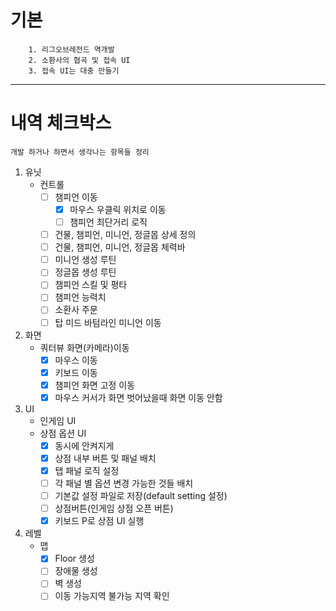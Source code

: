 # 기본
```
    1. 리그오브레전드 역개발
    2. 소환사의 협곡 및 접속 UI
    3. 접속 UI는 대충 만들기
```

---
# 내역 체크박스
```
개발 하거나 하면서 생각나는 항목들 정리
```
1. 유닛
   - 컨트롤
      - [ ] 챔피언 이동
        - [x] 마우스 우클릭 위치로 이동   
        - [ ] 챔피언 최단거리 로직  
      - [ ] 건물, 챔피언, 미니언, 정글몹 상세 정의
      - [ ] 건물, 챔피언, 미니언, 정글몹 체력바
      - [ ] 미니언 생성 루틴
      - [ ] 정글몹 생성 루틴
      - [ ] 챔피언 스킬 및 평타
      - [ ] 챔피언 능력치
      - [ ] 소환사 주문
      - [ ] 탑 미드 바텀라인 미니언 이동
2. 화면
   - 쿼터뷰 화면(카메라)이동
     - [x] 마우스 이동
     - [x] 키보드 이동
     - [x] 챔피언 화면 고정 이동
     - [x] 마우스 커서가 화면 벗어났을때 화면 이동 안함
3. UI
   - 인게임 UI
   - 상점 옵션 UI
      - [x] 동시에 안켜지게
      - [x] 상점 내부 버튼 및 패널 배치
      - [x] 탭 패널 로직 설정
      - [ ] 각 패널 별 옵션 변경 가능한 것들 배치
      - [ ] 기본값 설정 파일로 저장(default setting 설정)
      - [ ] 상점버튼(인게임 상점 오픈 버튼)
      - [x] 키보드 P로 상점 UI 실행
4. 레벨
   - 맵
     - [x] Floor 생성
     - [ ] 장애물 생성
     - [ ] 벽 생성
     - [ ] 이동 가능지역 불가능 지역 확인
